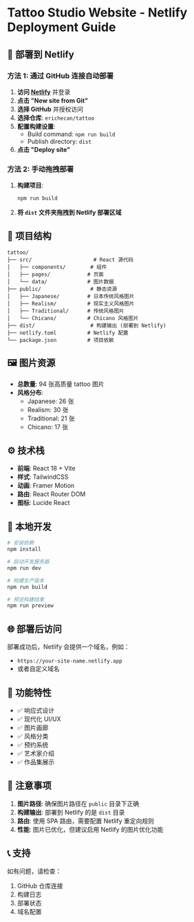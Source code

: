 # Tattoo Studio Website - Netlify Deployment Guide

## 🚀 部署到 Netlify

### 方法 1: 通过 GitHub 连接自动部署

1. **访问 [Netlify](https://netlify.com)** 并登录
2. **点击 "New site from Git"**
3. **选择 GitHub** 并授权访问
4. **选择仓库**: `erichecan/tattoo`
5. **配置构建设置**:
   - Build command: `npm run build`
   - Publish directory: `dist`
6. **点击 "Deploy site"**

### 方法 2: 手动拖拽部署

1. **构建项目**:
   ```bash
   npm run build
   ```
2. **将 `dist` 文件夹拖拽到 Netlify 部署区域**

## 📁 项目结构

```
tattoo/
├── src/                    # React 源代码
│   ├── components/        # 组件
│   ├── pages/            # 页面
│   └── data/             # 图片数据
├── public/                # 静态资源
│   ├── Japanese/         # 日本传统风格图片
│   ├── Realism/          # 现实主义风格图片
│   ├── Traditional/      # 传统风格图片
│   └── Chicano/          # Chicano 风格图片
├── dist/                  # 构建输出 (部署到 Netlify)
├── netlify.toml          # Netlify 配置
└── package.json          # 项目依赖
```

## 🖼️ 图片资源

- **总数量**: 94 张高质量 tattoo 图片
- **风格分布**:
  - Japanese: 26 张
  - Realism: 30 张
  - Traditional: 21 张
  - Chicano: 17 张

## ⚙️ 技术栈

- **前端**: React 18 + Vite
- **样式**: TailwindCSS
- **动画**: Framer Motion
- **路由**: React Router DOM
- **图标**: Lucide React

## 🔧 本地开发

```bash
# 安装依赖
npm install

# 启动开发服务器
npm run dev

# 构建生产版本
npm run build

# 预览构建结果
npm run preview
```

## 🌐 部署后访问

部署成功后，Netlify 会提供一个域名，例如：
- `https://your-site-name.netlify.app`
- 或者自定义域名

## 📱 功能特性

- ✅ 响应式设计
- ✅ 现代化 UI/UX
- ✅ 图片画廊
- ✅ 风格分类
- ✅ 预约系统
- ✅ 艺术家介绍
- ✅ 作品集展示

## 🚨 注意事项

1. **图片路径**: 确保图片路径在 `public` 目录下正确
2. **构建输出**: 部署到 Netlify 的是 `dist` 目录
3. **路由**: 使用 SPA 路由，需要配置 Netlify 重定向规则
4. **性能**: 图片已优化，但建议启用 Netlify 的图片优化功能

## 📞 支持

如有问题，请检查：
1. GitHub 仓库连接
2. 构建日志
3. 部署状态
4. 域名配置
